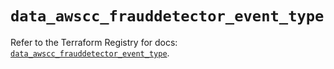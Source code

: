# `data_awscc_frauddetector_event_type`

Refer to the Terraform Registry for docs: [`data_awscc_frauddetector_event_type`](https://registry.terraform.io/providers/hashicorp/awscc/0.70.0/docs/data-sources/frauddetector_event_type).
